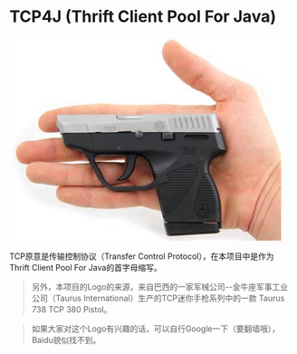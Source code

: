 # TCP4J (Thrift Client Pool For Java)

![tcp4j logo image](logo.jpg)

TCP原意是传输控制协议（Transfer Control Protocol），在本项目中是作为 Thrift Client Pool For Java的首字母缩写。

> 另外，本项目的Logo的来源，来自巴西的一家军械公司--金牛座军事工业公司（Taurus International）生产的TCP迷你手枪系列中的一款 Taurus 738 TCP 380 Pistol。

> 如果大家对这个Logo有兴趣的话，可以自行Google一下（要翻墙哦），Baidu貌似找不到。